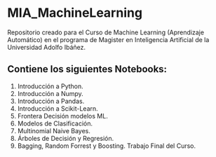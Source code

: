 # MIA_MachineLearning
Repositorio creado para el Curso de Machine Learning (Aprendizaje Automático) en el programa de Magister en Inteligencia Artificial de la Universidad Adolfo Ibáñez.

## Contiene los siguientes Notebooks:

1. Introducción a Python.
2. Introducción a Numpy.
3. Introducción a Pandas.
4. Introducción a Scikit-Learn.
5. Frontera Decisión modelos ML.
6. Modelos de Clasificación.
7. Multinomial Naive Bayes.
8. Árboles de Decisión y Regresión.
9. Bagging, Random Forrest y Boosting.
Trabajo Final del Curso.
